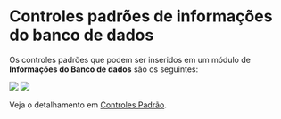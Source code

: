 # Controles padrões de informações do banco de dados

Os controles padrões que podem ser inseridos em um módulo de **Informações do Banco de dados** são os seguintes:

![](http://www.gvinci.com.br/manual/8_038.zoom80.png)   ![](http://www.gvinci.com.br/manual/8_066.zoom80.png)

Veja o detalhamento em [Controles Padrão](http://www.gvinci.com.br/manual/controles_padrao.htm).

